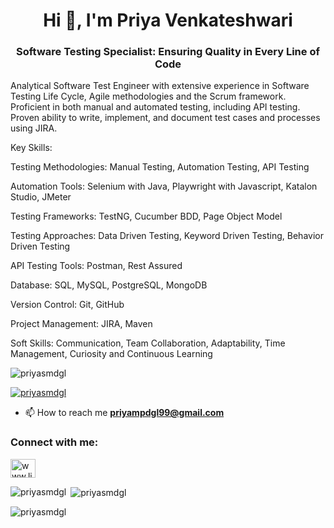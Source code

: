 <h1 align="center">Hi 👋, I'm Priya Venkateshwari</h1>
<h3 align="center">Software Testing Specialist: Ensuring Quality in Every Line of Code</h3>

Analytical Software Test Engineer with extensive experience in Software Testing Life Cycle, Agile methodologies and the Scrum framework. Proficient in both manual and automated testing, including API testing. Proven ability to write, implement, and document test cases and processes using JIRA.

Key Skills:

 Testing Methodologies: Manual Testing, Automation Testing, API Testing
 
 Automation Tools: Selenium with Java, Playwright with Javascript, Katalon Studio, JMeter
 
 Testing Frameworks: TestNG, Cucumber BDD, Page Object Model
 
 Testing Approaches: Data Driven Testing, Keyword Driven Testing, Behavior Driven Testing
 
 API Testing Tools: Postman, Rest Assured

 Database: SQL, MySQL, PostgreSQL, MongoDB
 
 Version Control: Git, GitHub
 
 Project Management: JIRA, Maven
 
 Soft Skills: Communication, Team Collaboration, Adaptability, Time Management, Curiosity and Continuous Learning
 
  
<p align="left"> <img src="https://komarev.com/ghpvc/?username=priyasmdgl&label=Profile%20views&color=0e75b6&style=flat" alt="priyasmdgl" /> </p>

<p align="left"> <a href="https://github.com/ryo-ma/github-profile-trophy"><img src="https://github-profile-trophy.vercel.app/?username=priyasmdgl" alt="priyasmdgl" /></a> </p>

- 📫 How to reach me **priyampdgl99@gmail.com**

<h3 align="left">Connect with me:</h3>
<p align="left">
<a href="https://linkedin.com/in/www.linkedin.com/in/ priya-venkateshwari" target="blank"><img align="center" src="https://raw.githubusercontent.com/rahuldkjain/github-profile-readme-generator/master/src/images/icons/Social/linked-in-alt.svg" alt="www.linkedin.com/in/ priya-venkateshwari" height="30" width="40" /></a>
</p>

<p><img align="left" src="https://github-readme-stats.vercel.app/api/top-langs?username=priyasmdgl&show_icons=true&locale=en&layout=compact" alt="priyasmdgl" /></p>

<p>&nbsp;<img align="center" src="https://github-readme-stats.vercel.app/api?username=priyasmdgl&show_icons=true&locale=en" alt="priyasmdgl" /></p>

<p><img align="center" src="https://github-readme-streak-stats.herokuapp.com/?user=priyasmdgl&" alt="priyasmdgl" /></p>

